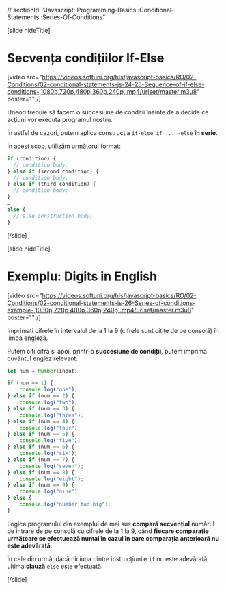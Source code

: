 // sectionId: "Javascript::Programming-Basics::Conditional-Statements::Series-Of-Conditions"

[slide hideTitle]

# Secvența condițiilor If-Else

[video src="https://videos.softuni.org/hls/javascript-basics/RO/02-Conditions/02-conditional-statements-js-24-25-Sequence-of-if-else-conditions-,1080p,720p,480p,360p,240p,.mp4/urlset/master.m3u8" poster="" /]

Uneori trebuie să facem o succesiune de condiții înainte de a decide ce acțiuni vor executa programul nostru.

În astfel de cazuri, putem aplica construcția `if-else if ... -else` **în serie**.

În acest scop, utilizăm următorul format:
```js
if (condition) {
  // condition body;
} else if (second condition) {
  // condition body;
} else if (third condition) {
  // condition body;
}
…
else {
  // else construction body;
}
```
[/slide]

[slide hideTitle]
# Exemplu: Digits in English
[video src="https://videos.softuni.org/hls/javascript-basics/RO/02-Conditions/02-conditional-statements-js-26-Series-of-conditions-example-,1080p,720p,480p,360p,240p,.mp4/urlset/master.m3u8" poster="" /]

Imprimați cifrele în intervalul de la 1 la 9 (cifrele sunt citite de pe consolă) în limba engleză.

Putem citi cifra și apoi, printr-o **succesiune de condiții**, putem imprima cuvântul englez relevant:
```js
let num = Number(input);

if (num == 1) {
    console.log("one");
} else if (num == 2) {
    console.log("two");
} else if (num == 3) {
    console.log("three");
} else if (num == 4) {
    console.log("four");
} else if (num == 5) {
    console.log("five");
} else if (num == 6) {
    console.log("six");
} else if (num == 7) {
    console.log("seven");
} else if (num == 8) {
    console.log("eight");
} else if (num == 9) {
    console.log("nine");
} else {
    console.log("number too big");
}
```

Logica programului din exemplul de mai sus **compară secvențial** numărul de intrare de pe consolă cu cifrele de la 1 la 9, când **fiecare comparație următoare se efectuează numai în cazul în care comparația anterioară nu este adevărată**.

În cele din urmă, dacă niciuna dintre instrucțiunile `if` nu este adevărată, ultima **clauză** `else` este efectuată.

[/slide]
